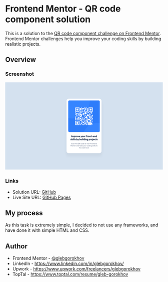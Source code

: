 # Frontend Mentor - QR code component solution

This is a solution to the [QR code component challenge on Frontend Mentor](https://www.frontendmentor.io/challenges/qr-code-component-iux_sIO_H). Frontend Mentor challenges help you improve your coding skills by building realistic projects.

## Overview

### Screenshot

<img src="./screenshot.png" alt="Screenshot" />

### Links

- Solution URL: [GitHub](https://github.com/glebgorokhov/qr)
- Live Site URL: [GitHub Pages](https://glebgorokhov.github.io/qr)

## My process

As this task is extremely simple, I decided to not use any frameworks, and have done it with simple HTML and CSS.

## Author

- Frontend Mentor - [@glebgorokhov](https://www.frontendmentor.io/profile/glebgorokhov)
- LinkedIn - https://www.linkedin.com/in/glebgorokhov/
- Upwork - https://www.upwork.com/freelancers/glebgorokhov
- TopTal - https://www.toptal.com/resume/gleb-gorokhov
